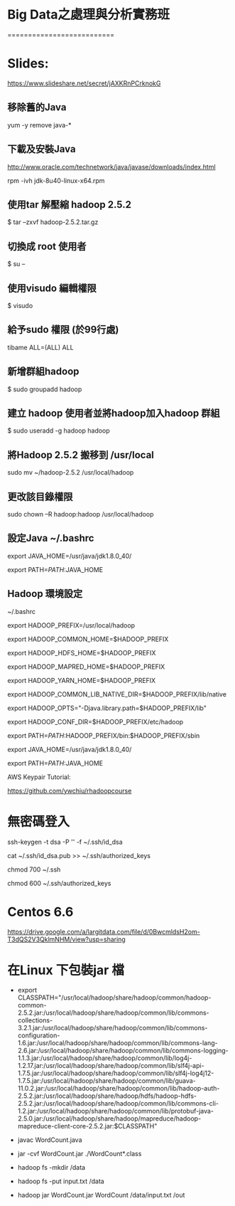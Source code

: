 # Big Data之處理與分析實務班
==========================

# Slides:
https://www.slideshare.net/secret/jAXKRnPCrknokG

## 移除舊的Java
yum -y remove java-*

## 下載及安裝Java
http://www.oracle.com/technetwork/java/javase/downloads/index.html

rpm -ivh jdk-8u40-linux-x64.rpm

## 使用tar 解壓縮 hadoop 2.5.2
$ tar –zxvf hadoop-2.5.2.tar.gz


## 切換成 root 使用者
$ su –

## 使用visudo 編輯權限
$ visudo 

## 給予sudo 權限 (於99行處)
tibame	ALL=(ALL)	ALL

## 新增群組hadoop
$ sudo groupadd hadoop

## 建立 hadoop 使用者並將hadoop加入hadoop 群組
$ sudo useradd -g hadoop hadoop


## 將Hadoop 2.5.2 搬移到 /usr/local
sudo mv ~/hadoop-2.5.2 /usr/local/hadoop

## 更改該目錄權限
 sudo chown –R hadoop:hadoop /usr/local/hadoop




## 設定Java ~/.bashrc
export JAVA_HOME=/usr/java/jdk1.8.0_40/

export PATH=$PATH:$JAVA_HOME


## Hadoop 環境設定
~/.bashrc

export HADOOP_PREFIX=/usr/local/hadoop 

export HADOOP_COMMON_HOME=$HADOOP_PREFIX 

export HADOOP_HDFS_HOME=$HADOOP_PREFIX 

export HADOOP_MAPRED_HOME=$HADOOP_PREFIX 

export HADOOP_YARN_HOME=$HADOOP_PREFIX 

export HADOOP_COMMON_LIB_NATIVE_DIR=$HADOOP_PREFIX/lib/native

export HADOOP_OPTS="-Djava.library.path=$HADOOP_PREFIX/lib"

export HADOOP_CONF_DIR=$HADOOP_PREFIX/etc/hadoop 

export PATH=$PATH:$HADOOP_PREFIX/bin:$HADOOP_PREFIX/sbin

export JAVA_HOME=/usr/java/jdk1.8.0_40/

export PATH=$PATH:$JAVA_HOME



AWS Keypair Tutorial:

https://github.com/ywchiu/rhadoopcourse


# 無密碼登入
ssh-keygen -t dsa -P '' -f ~/.ssh/id_dsa

cat ~/.ssh/id_dsa.pub >> ~/.ssh/authorized_keys

chmod 700 ~/.ssh

chmod 600  ~/.ssh/authorized_keys


# Centos 6.6

https://drive.google.com/a/largitdata.com/file/d/0BwcmldsH2om-T3dQS2V3QklmNHM/view?usp=sharing


# 在Linux 下包裝jar 檔

- export CLASSPATH="/usr/local/hadoop/share/hadoop/common/hadoop-common-2.5.2.jar:/usr/local/hadoop/share/hadoop/common/lib/commons-collections-3.2.1.jar:/usr/local/hadoop/share/hadoop/common/lib/commons-configuration-1.6.jar:/usr/local/hadoop/share/hadoop/common/lib/commons-lang-2.6.jar:/usr/local/hadoop/share/hadoop/common/lib/commons-logging-1.1.3.jar:/usr/local/hadoop/share/hadoop/common/lib/log4j-1.2.17.jar:/usr/local/hadoop/share/hadoop/common/lib/slf4j-api-1.7.5.jar:/usr/local/hadoop/share/hadoop/common/lib/slf4j-log4j12-1.7.5.jar:/usr/local/hadoop/share/hadoop/common/lib/guava-11.0.2.jar:/usr/local/hadoop/share/hadoop/common/lib/hadoop-auth-2.5.2.jar:/usr/local/hadoop/share/hadoop/hdfs/hadoop-hdfs-2.5.2.jar:/usr/local/hadoop/share/hadoop/common/lib/commons-cli-1.2.jar:/usr/local/hadoop/share/hadoop/common/lib/protobuf-java-2.5.0.jar:/usr/local/hadoop/share/hadoop/mapreduce/hadoop-mapreduce-client-core-2.5.2.jar:$CLASSPATH"

- javac WordCount.java

- jar -cvf WordCount.jar ./WordCount*.class

- hadoop fs -mkdir /data

- hadoop fs -put input.txt /data

- hadoop jar WordCount.jar WordCount /data/input.txt /out
